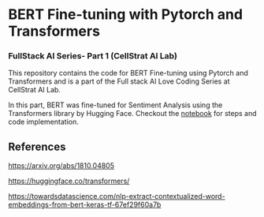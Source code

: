 # BERT Fine-tuning with Pytorch and Transformers
### FullStack AI Series- Part 1 (CellStrat AI Lab)

This repository contains the code for BERT Fine-tuning using Pytorch and Transformers and is a part of the Full stack AI Love Coding Series at CellStrat AI Lab.

In this part, BERT was fine-tuned for Sentiment Analysis using the Transformers library by Hugging Face. Checkout the [notebook](BERT_Finetuning.ipynb) for steps and code implementation.


## References
https://arxiv.org/abs/1810.04805

https://huggingface.co/transformers/

https://towardsdatascience.com/nlp-extract-contextualized-word-embeddings-from-bert-keras-tf-67ef29f60a7b

